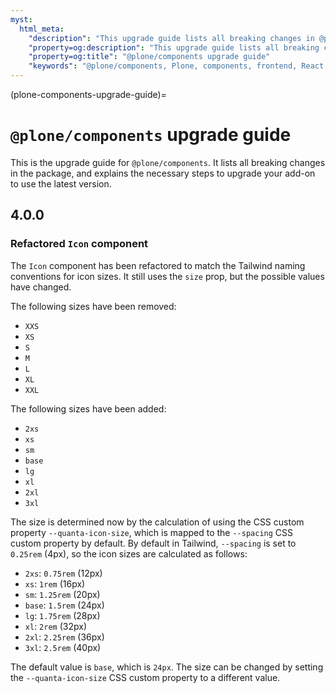 ```yaml
---
myst:
  html_meta:
    "description": "This upgrade guide lists all breaking changes in @plone/components, and explains the necessary steps to upgrade your add-on to use the latest version."
    "property=og:description": "This upgrade guide lists all breaking changes in @plone/components, and explains the necessary steps to upgrade your add-on to use the latest version."
    "property=og:title": "@plone/components upgrade guide"
    "keywords": "@plone/components, Plone, components, frontend, React, upgrade, guide"
---
```


(plone-components-upgrade-guide)=

# `@plone/components` upgrade guide

This is the upgrade guide for `@plone/components`.
It lists all breaking changes in the package, and explains the necessary steps to upgrade your add-on to use the latest version.

## 4.0.0

### Refactored `Icon` component

The `Icon` component has been refactored to match the Tailwind naming conventions for icon sizes.
It still uses the `size` prop, but the possible values have changed.

The following sizes have been removed:
- `XXS`
- `XS`
- `S`
- `M`
- `L`
- `XL`
- `XXL`

The following sizes have been added:
- `2xs`
- `xs`
- `sm`
- `base`
- `lg`
- `xl`
- `2xl`
- `3xl`

The size is determined now by the calculation of using the CSS custom property `--quanta-icon-size`, which is mapped to the `--spacing` CSS custom property by default.
By default in Tailwind, `--spacing` is set to `0.25rem` (4px), so the icon sizes are calculated as follows:
- `2xs`: `0.75rem` (12px)
- `xs`: `1rem` (16px)
- `sm`: `1.25rem` (20px)
- `base`: `1.5rem` (24px)
- `lg`: `1.75rem` (28px)
- `xl`: `2rem` (32px)
- `2xl`: `2.25rem` (36px)
- `3xl`: `2.5rem` (40px)

The default value is `base`, which is `24px`.
The size can be changed by setting the `--quanta-icon-size` CSS custom property to a different value.
